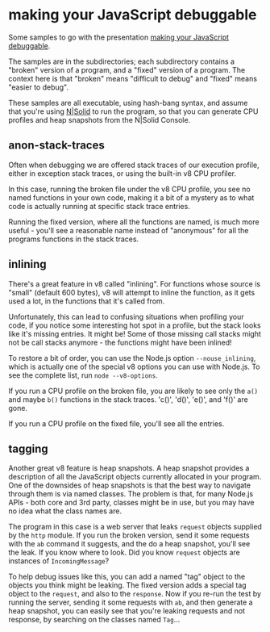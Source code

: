 making your JavaScript debuggable
================================================================================

Some samples to go with the presentation [making your JavaScript debuggable][1].

The samples are in the subdirectories; each subdirectory contains a "broken"
version of a program, and a "fixed" version of a program.  The context here is
that "broken" means "difficult to debug" and "fixed" means "easier to debug".

These samples are all executable, using hash-bang syntax, and assume that you're
using [N|Solid](https://nodesource.com/products/nsolid) to run the program,
so that you can generate CPU profiles and heap snapshots from the
N|Solid Console.


anon-stack-traces
--------------------------------------------------------------------------------

Often when debugging we are offered stack traces of our execution profile,
either in exception stack traces, or using the built-in v8 CPU profiler.

In this case, running the broken file under the v8 CPU profile, you see no named
functions in your own code, making it a bit of a mystery as to what code is
actually running at specific stack trace entries.

Running the fixed version, where all the functions are named, is much more
useful - you'll see a reasonable name instead of "anonymous" for all the
programs functions in the stack traces.


inlining
--------------------------------------------------------------------------------

There's a great feature in v8 called "inlining".  For functions whose source is
"small" (default 600 bytes), v8 will attempt to inline the function, as it gets
used a lot, in the functions that it's called from.  

Unfortunately, this can lead to confusing situations when profiling your code,
if you notice some interesting hot spot in a profile, but the stack looks like
it's missing entries.  It might be!  Some of those missing call stacks might not
be call stacks anymore - the functions might have been inlined!

To restore a bit of order, you can use the Node.js option `--nouse_inlining`,
which is actually one of the special v8 options you can use with Node.js.  To
see the complete list, run `node --v8-options`.

If you run a CPU profile on the broken file, you are likely to see only the `a()`
and maybe `b()` functions in the stack traces.  'c()', 'd()', 'e()', and 'f()'
are gone.

If you run a CPU profile on the fixed file, you'll see all the entries.


tagging
--------------------------------------------------------------------------------

Another great v8 feature is heap snapshots.  A heap snapshot provides a
description of all the JavaScript objects currently allocated in your program.
One of the downsides of heap snapshots is that the best way to navigate through
them is via named classes.  The problem is that, for many Node.js APIs - both
core and 3rd party, classes might be in use, but you may have no idea what
the class names are.

The program in this case is a web server that leaks `request` objects supplied
by the `http` module.  If you run the broken version, send it some requests
with the `ab` command it suggests, and the do a heap snapshot, you'll see
the leak.  If you know where to look.  Did you know `request` objects are
instances of `IncomingMessage`?

To help debug issues like this, you can add a named "tag" object to the
objects you think might be leaking.  The fixed version adds a special tag
object to the `request`, and also to the `response`.  Now if you re-run
the test by running the server, sending it some requests with `ab`, and
then generate a heap snapshot, you can easily see that you're leaking
requests and not response, by searching on the classes named `Tag`...



[1]: http://pmuellr.github.io/slides/2015/11-debuggable-javascript/index.html
